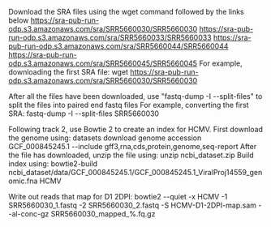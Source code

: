 Download the SRA files using the wget command followed by the links below
https://sra-pub-run-odp.s3.amazonaws.com/sra/SRR5660030/SRR5660030
https://sra-pub-run-odp.s3.amazonaws.com/sra/SRR5660033/SRR5660033
https://sra-pub-run-odp.s3.amazonaws.com/sra/SRR5660044/SRR5660044
https://sra-pub-run-odp.s3.amazonaws.com/sra/SRR5660045/SRR5660045
For example, downloading the first SRA file: wget https://sra-pub-run-odp.s3.amazonaws.com/sra/SRR5660030/SRR5660030

After all the files have been downloaded, use "fastq-dump -I --split-files" to split the files into paired end fastq files
For example, converting the first SRA: fastq-dump -I --split-files SRR5660030

Following track 2, use Bowtie 2 to create an index for HCMV. First download the genome using:
datasets download genome accession GCF_000845245.1 --include gff3,rna,cds,protein,genome,seq-report
After the file has downloaded, unzip the file using: unzip ncbi_dataset.zip
Build index using: bowtie2-build ncbi_dataset/data/GCF_000845245.1/GCF_000845245.1_ViralProj14559_genomic.fna HCMV

Write out reads that map for D1 2DPI:
bowtie2 --quiet -x HCMV -1 SRR5660030_1.fastq -2 SRR5660030_2.fastq -S HCMV-D1-2DPI-map.sam --al-conc-gz SRR5660030_mapped_%.fq.gz
